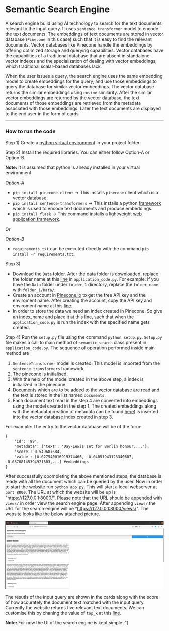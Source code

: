 # Semantic Search Engine
A search engine build using AI technology to search for the text documents relevant to the input query. It uses `sentence transformer` model to encode the text documents. The embeddings of text documents are stored in vector database (`Pinecone` in this case) such that it is easy to find the relevant documents. Vector databases like Pinecone handle the embeddings by offering optimized storage and querying capabilities. Vector databases have the capabilities of a traditional database that are absent in standalone vector indexes and the specialization of dealing with vector embeddings, which traditional scalar-based databases lack.

When the user issues a query, the search engine uses the same embedding model to create embeddings for the query, and use those embeddings to query the database for similar vector embeddings. The vector database returns the similar embeddings using `cosine` similarity. After the similar vector embeddings are returned by the vector database, the text documents of those embeddings are retrieved from the metadata associated with those embeddings. Later the text documents are displayed to the end user in the form of cards.

---

### How to run the code

Step 1) Create a [python virtual environment](https://docs.python.org/3/library/venv.html) in your project folder. 

Step 2) Install the required libraries. You can either follow Option-A or Option-B.

**Note:** It is assumed that python is already installed in your virtual environment.

*Option-A*

* `pip install pinecone-client` -> This installs `pinecone` client which is a vector database.
* `pip install sentence-transformers` -> This installs a python [framework](https://www.sbert.net/) which is used to encode text documents and produce embeddings.
* `pip install flask` -> This command installs a lightweight [web application framework](https://pypi.org/project/Flask/).

Or

*Option-B*

* `requirements.txt` can be executed directly with the command `pip install -r requirements.txt`.

Step 3) 
* Download the `Data` folder. After the data folder is downloaded, replace the folder name at this [line](https://github.com/LakshmiGayathri19/SemanticSearchEngine/blob/5eafae6d05b62682d4d9c3d2ad4446d628af90c7/application_code.py#L23) in `application_code.py`.
For example: If you have the `Data` folder under `folder_1` directory, replace the `folder_name` with `folder_1/Data/`. 
* Create an account in [Pinecone.io](https://app.pinecone.io/) to get the free API key and the enviroment name. After creating the account, copy the API key and enviroment name at this [line](https://github.com/LakshmiGayathri19/SemanticSearchEngine/blob/main/application_code.py#L9-L10).
* In order to store the data we need an index created in Pinecone. So give an index_name and place it at this [line](https://github.com/LakshmiGayathri19/SemanticSearchEngine/blob/main/application_code.py#L11), such that when the `application_code.py` is run the index with the specified name gets created.

Step 4) Run the `setup.py` file using the command `python setup.py`. `Setup.py` file makes a call to main method of `semantic_search` class present in `application_code.py`. The sequence of operation performed inside main method are
1) `SentenceTransformer` model is created. This model is imported from the `sentence-transformers` framework.
2) The pinecone is initialised.
3) With the help of the model created in the above step, a index is initialized in the pinecone.
4) Documents which are to be added to the vector database are read and the text is stored in the list named `documents`.
5) Each document text read in the step 4 are converted into embeddings using the model created in the step 1. The created embeddings along with the metadata(creation of metadata can be found [here](https://github.com/LakshmiGayathri19/SemanticSearchEngine/blob/main/application_code.py#L68)) is inserted into the vector database index created in step 3.

For example: The entry to the vector database will be of the form:
```
{
    'id': '99',
    'metadata': {'text': 'Day-Lewis set for Berlin honour....'},
    'score': 0.549687684,
    'value': [0.027540016919374466, -0.04051943123340607, -0.03708145394921303,...] #embeddings
}
```

After successfully cpompleting the above mentioned steps, the database is ready with all the document which can be queried by the user. Now in order to start the website run `python app.py`. This will start a local webserver at `port 8000`. The URL at which the website will be up is "https://127.0.0.1:8000/". Please note that the URL should be appended with `views/` in order view the search engine page. After appending `views/` the URL for the search engine will be "https://127.0.0.1:8000/views/". The website looks like the below attached picture.

![searchEngine](https://github.com/LakshmiGayathri19/SemanticSearchEngine/blob/main/SearchEngine.png)


The resutls of the input query are shown in the cards along with the score of how accurately the document text matched with the input query. Currently the website returns five relevant text documents. We can customise this by chaning the value of `top_k` at this [line](https://github.com/LakshmiGayathri19/SemanticSearchEngine/blob/main/query.py#L13).

**Note:** For now the UI of the search engine is kept simple :")


